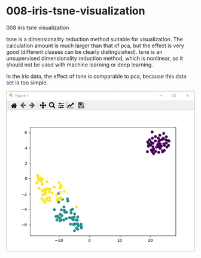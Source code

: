# 008-iris-tsne-visualization

008 iris tsne visualization

tsne is a dimensionality reduction method suitable for visualization. The calculation amount is much larger than that of pca, but the effect is very good (different classes can be clearly distinguished). tsne is an unsupervised dimensionality reduction method, which is nonlinear, so it should not be used with machine learning or deep learning.

In the iris data, the effect of tsne is comparable to pca, because this data set is too simple.

![tsne](https://github.com/iubizi/008-iris-tsne-visualization/blob/main/tsne.PNG)
